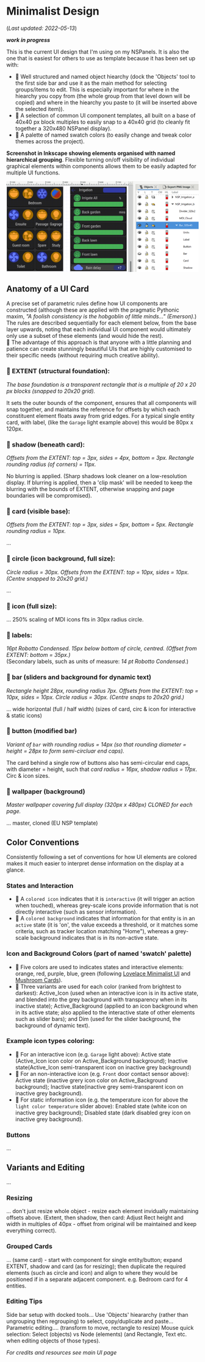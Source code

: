 # Minimalist Design
(_Last updated: 2022-05-13_)

**_work in progress_**

This is the current UI design that I'm using on my NSPanels.  It is also the one that is easiest for others to use as template because it has been set up with:
* 🔹 Well structured and named object hiearchy (dock the 'Objects' tool to the first side bar and use it as the main method for selecting groups/items to edit.  This is especially important for where in the hiearchy you copy from (the whole group from that level down will be copied) and where in the hiearchy you paste to (it will be inserted above the selected item)).
* 🔹 A selection of common UI component templates, all built on a base of 40x40 px block multiples to easily snap to a 40x40 grid (to cleanly fit together a 320x480 NSPanel display).
* 🔹 A palette of named swatch colors (to easily change and tweak color themes across the project).


**Screenshot in Inkscape showing elements organised with named hierarchical grouping**.  Flexible turning on/off visibility of individual graphical elements within components allows them to be easily adapted for multiple UI functions.

![Inkscape screenshot of hiearachical organization](/UI_Design/Minimalist/InkScape_Object-Grouping-Hierarchy.png)

## Anatomy of a UI Card
A precise set of parametric rules define how UI components are constructed (although these are applied with the pragmatic Pythonic maxim,   _"A foolish consistency is the hobgoblin of little minds..." (Emerson)_.)  The rules are described sequentially for each element below, from the base layer upwards, noting that each individual UI component would ultimately only use a subset of these elements (and would hide the rest).  
🎉 The advantage of this approach is that anyone with a little planning and patience can create stunningly beautiful UIs that are highly customised to their specific needs (without requiring much creative ability).

### 🔸 EXTENT (structural foundation):
_The base foundation is a transparent rectangle that is a multiple of 20 x 20 px blocks (snapped to 20x20 grid)._

It sets the outer bounds of the component, ensures that all components will snap together, and maintains the reference for offsets by which each constituent element floats away from grid edges.  For a typical single entity card, with label, (like the `Garage` light example above) this would be 80px x 120px.

### 🔸 shadow (beneath card):
_Offsets from the EXTENT: top = 3px, sides = 4px, bottom = 3px. Rectangle rounding radius (of corners) = 11px._

No blurring is applied. (Sharp shadows look cleaner on a low-resolution display.  If blurring is applied, then a 'clip mask' will be needed to keep the blurring with the bounds of EXTENT, otherwise snapping and page boundaries will be compromised).

### 🔸 card (visible base):
_Offsets from the EXTENT: top = 3px, sides = 5px, bottom = 5px. Rectangle rounding radius = 10px._

...

### 🔸 circle (icon background, full size):
_Circle radius = 30px. Offsets from the EXTENT: top = 10px, sides = 10px. (Centre snapped to 20x20 grid.)_

...

### 🔸 icon (full size):
... 250% scaling of MDI icons fits in 30px radius circle.

### 🔸 labels:
_16pt Robotto Condensed. 15px below bottom of circle, centred. (Offset from EXTENT: bottom = 35px.)_  
(Secondary labels, such as units of measure: _14 pt Robotto Condensed_.)

### 🔸 bar (sliders and background for dynamic text)
_Rectangle height 28px, rounding radius 7px. Offsets from the EXTENT: top = 10px, sides = 10px. Circle radius = 30px. (Centre snaps to 20x20 grid.)_

... wide horizontal (full / half width)  (sizes of card, circ & icon for interactive & static icons)

### 🔸 button (modified bar)
_Variant of `bar` with rounding radius = 14px (so that rounding diameter = height = 28px to form semi-circluar end caps)._

The card behind a single row of buttons also has semi-circular end caps, with diameter = height, such that _card radius = 16px, shadow radius = 17px_.
Circ & icon sizes.

### 🔸 wallpaper (background)
_Master wallpaper covering full display (320px x 480px) CLONED for each page._

... master, cloned  (EU NSP template)

## Color Conventions
Consistently following a set of conventions for how UI elements are colored makes it much easier to interpret dense information on the display at a glance.

### States and Interaction
* 🔹 A `colored icon` indicates that it is `interactive` (it will trigger an action when touched), whereas grey-scale icons provide information that is not directly interactive (such as sensor information).
* 🔹 A `colored background` indicates that information for that entity is in an `active` state (it is 'on', the value exceeds a threshold, or it matches some criteria, such as tracker location matching "Home"), whereas a grey-scale background indicates that is in its non-active state.

### Icon and Background Colors (part of named 'swatch' palette)
* 🔹 Five colors are used to indicates states and interactive elements: orange, red, purple, blue, green (following [Lovelace Minimalist UI](https://ui-lovelace-minimalist.github.io/UI/) and [Mushroom Cards](https://community.home-assistant.io/t/mushroom-cards-build-a-beautiful-dashboard-easily/388590)).
* 🔹 Three variants are used for each color (ranked from brightest to darkest): Active_Icon (used when an interactive icon is in its active state, and blended into the grey background with transparency when in its inactive state); Active_Background (applied to an icon background when in its active state; also applied to the interactive state of other elements such as slider bars); and Dim (used for the slider background, the background of dynamic text).

### Example icon types coloring:
* 🔹 For an interactive icon (e.g. `Garage` light above): Active state (Active_Icon icon color on Active_Background background); Inactive state(Active_Icon semi-transparent icon on inactive grey background)
* 🔹 For an non-interactive icon (e.g. `Front` door contact sensor above): Active state (inactive grery icon color on Active_Background background); Inactive state(inactive grey semi-transparent icon on inactive grey background).
* 🔹 For static information icon (e.g. the temperature icon for above the `light color temperature` slider above): Enabled state (white icon on inactive grey background); Disabled state (dark disabled grey icon on inactive grey background).

### Buttons
...

## Variants and Editing
... 

### Resizing
... don't just resize whole object - resize each element invidually maintaining offsets above. (Extent, then shadow, then card: Adjust Rect height and width in multiples of 40px - offset from original will be maintained and keep everything correct).

### Grouped Cards
... (same card) - start with component for single entity/button; expand EXTENT, shadow and card (as for resizing); then duplicate the required elements (such as circle and icon) and align to where they would be positioned if in a separate adjacent component.  e.g. Bedroom card for 4 entities.

### Editing Tips
Side bar setup with docked tools...
Use 'Objects' hieararchy (rather than ungrouping then regrouping) to select, copy/duplicate and paste...
Parametric editing.... (transform to move, rectangle to resize)
Mouse quick selection: Select (objects) vs Node (elements) (and Rectangle, Text etc. when editing objects of those types).

_For credits and resources see main UI page_

